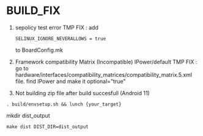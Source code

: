 # BUILD_FIX
 
 1. sepolicy test error
    TMP FIX : add 

    ```
    SELINUX_IGNORE_NEVERALLOWS = true
    ```

    to BoardConfig.mk

 2. Framework compatibility Matrix (Incompatible) IPower/default
    TMP FIX : go to hardware/interfaces/compatibility_matrices/compatibility_matrix.5.xml file. find IPower and make it optional="true"

 3. Not building zip file after build succesfull (Android 11)

   ```
   . build/envsetup.sh && lunch {your_target}
   ```
   mkdir dist_output
   ```
   make dist DIST_DIR=dist_output
   ```